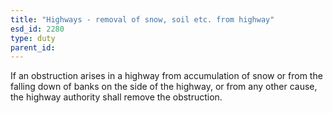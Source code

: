 ```yaml
---
title: "Highways - removal of snow, soil etc. from highway"
esd_id: 2280
type: duty
parent_id:  
---
```


If an obstruction arises in a highway from accumulation of snow or from the falling down of banks on the side of the highway, or from any other cause, the highway authority shall remove the obstruction.

